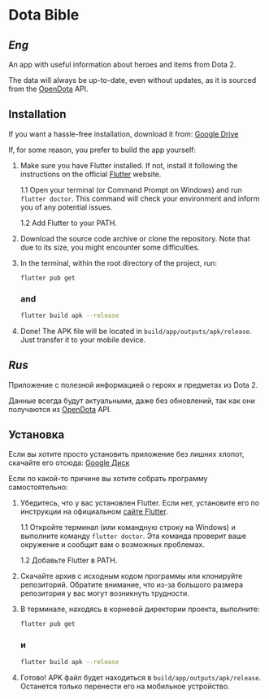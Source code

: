 # Dota Bible

## _Eng_

An app with useful information about heroes and items from Dota 2.

The data will always be up-to-date, even without updates, as it is sourced from the [OpenDota](https://www.opendota.com) API.

## Installation

If you want a hassle-free installation, download it from: [Google Drive](https://drive.google.com/file/d/1wnYbI4fQFVzhacNqVqsEHHHJtM4-sx0S/view?usp=sharing)

If, for some reason, you prefer to build the app yourself:
1. Make sure you have Flutter installed. If not, install it following the instructions on the official [Flutter](https://flutter.dev) website.

   1.1 Open your terminal (or Command Prompt on Windows) and run `flutter doctor`. This command will check your environment and inform you of any potential issues.

   1.2 Add Flutter to your PATH.

2. Download the source code archive or clone the repository. Note that due to its size, you might encounter some difficulties.

3. In the terminal, within the root directory of the project, run:
   ```bash
   flutter pub get
   ```
   ### and
   ```bash
   flutter build apk --release
   ```
4. Done! The APK file will be located in `build/app/outputs/apk/release`. Just transfer it to your mobile device.

## _Rus_

Приложение с полезной информацией о героях и предметах из Dota 2.

Данные всегда будут актуальными, даже без обновлений, так как они получаются из [OpenDota](https://www.opendota.com) API.

## Установка

Если вы хотите просто установить приложение без лишних хлопот, скачайте его отсюда: [Google Диск](https://drive.google.com/file/d/1YuUys5pu_yt52CRjP6H-XKdqWgwZ1B1E/view?usp=sharing)

Если по какой-то причине вы хотите собрать программу самостоятельно:
1. Убедитесь, что у вас установлен Flutter. Если нет, установите его по инструкции на официальном [сайте Flutter](https://flutter.dev).

   1.1 Откройте терминал (или командную строку на Windows) и выполните команду `flutter doctor`. Эта команда проверит ваше окружение и сообщит вам о возможных проблемах.

   1.2 Добавьте Flutter в PATH.

2. Скачайте архив с исходным кодом программы или клонируйте репозиторий. Обратите внимание, что из-за большого размера репозитория у вас могут возникнуть трудности.

3. В терминале, находясь в корневой директории проекта, выполните:
   ```bash
   flutter pub get
   ```
   ### и
   ```bash
   flutter build apk --release
   ```
4. Готово! APK файл будет находиться в `build/app/outputs/apk/release`. Останется только перенести его на мобильное устройство.
